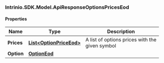 [//]: # (CLASS:Intrinio.SDK.Model.ApiResponseOptionsPricesEod)

[//]: # (KIND:object)

### Intrinio.SDK.Model.ApiResponseOptionsPricesEod
#### Properties

[//]: # (START_DEFINITION)

Name | Type | Description
------------ | ------------- | -------------
**Prices** | [**List&lt;OptionPriceEod&gt;**](OptionPriceEod.md) | A list of options prices with the given symbol &nbsp;
**Option** | [**OptionEod**](OptionEod.md) |  &nbsp;

[//]: # (END_DEFINITION)


[//]: # (CONTAINED_CLASS:Intrinio.SDK.Model.OptionPriceEod)


[//]: # (CONTAINED_CLASS:Intrinio.SDK.Model.OptionEod)


